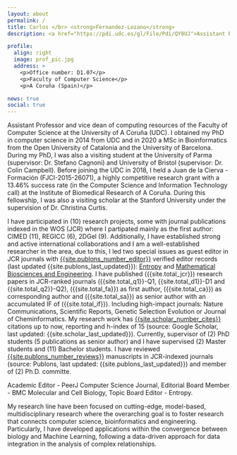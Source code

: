 ```yaml
---
layout: about
permalink: /
title: Carlos </br> <strong>Fernandez-Lozano</strong>
description: <a href="https://pdi.udc.es/gl/File/Pdi/QY8UJ">Assistant Professor</a>.  Universidade da Coruña (UDC) <br/> <a href="https://www.citic.udc.es/estaticas/personal-investigador-no-permanente.htm;jsessionid=7037C15ED3F44C0358EB2CBDF45AA1CC">Affiliated Researcher</a>.  Centre for Information and Communications Technology Research (CITIC)

profile:
  align: right
  image: prof_pic.jpg
  address: >
    <p>Office number: D1.07</p>
    <p>Faculty of Computer Science</p>
    <p>A Coruña (Spain)</p>

news: true
social: true
---
```


Assistant Professor and vice dean of computing resources of the Faculty of Computer Science at the University of A Coruña (UDC). I obtained my PhD in computer science in 2014 
from UDC and in 2020 a MSc in Bioinformatics from the Open University of Catalonia and the University 
of Barcelona. During my PhD, I was also a visiting student at the University of Parma (supervisor: Dr. 
Stefano Cagnoni) and University of Bristol (supervisor: Dr. Colin Campbell). Before joining the UDC in 
2018, I held a Juan de la Cierva - Formación (FJCI-2015-26071), a highly competitive research grant 
with a 13.46% success rate (in the Computer Science and Information Technology call) at the Institute 
of Biomedical Research of A Coruña. During this fellowship, I was also a visiting scholar at the 
Stanford University under the supervision of Dr. Christina Curtis. 

I have participated in (10) research projects, some with journal publications indexed in the WOS (JCR) 
where I partipated mainly as the first author: CIMED (11), REGICC (6), 2DGel (9). Additionally, I have 
established strong and active international collaborations and I am a well-established researcher in 
the area, due to this, I led two special issues as guest editor in JCR journals with 
<a href="https://publons.com/researcher/1751450/carlos-fernandez-lozano/">{{site.publons_number_editor}}</a> 
verified editor records (last updated {{site.publons_last_updated}}): <a href="https://www.mdpi.com/journal/entropy/special_issues/high_dimensional">Entropy</a> and <a href="http://www.aimspress.com/newsinfo/1364.html">Mathematical Biosciences and Engineering</a>. 
I have published ({{site.total_jcr}}) research papers in JCR-ranked journals ({{site.total_q1}}-Q1, {{site.total_d1}}-D1 and {{site.total_q2}}-Q2), ({{site.total_fa}}) as first 
author, ({{site.total_ca}}) as corresponding author and ({{site.total_sa}}) as senior author with an accumulated IF of ({{site.total_if}}). Including high-impact journals: 
Nature Communications, Scientific Reports, Genetic Selection Evolution or Journal of Cheminformatics. 
My research work has <a href="https://scholar.google.es/citations?user=gE-7NE4AAAAJ&hl=es">{{site.scholar_number_cites}}</a> citations up to now, reporting and h-index of 15 (source: Google Scholar, last updated: {{site.scholar_last_updated}}). 
Currently, supervisor of (2) PhD students (5 publications as senior author) and I have supervised (2) 
Master students and (11) Bachelor students. I have reviewed <a href="https://publons.com/researcher/1751450/carlos-fernandez-lozano/">{{site.publons_number_reviews}}</a> 
manuscripts in JCR-indexed journals (source: Publons, last updated: {{site.publons_last_updated}}) and member of (2) Ph.D. committe. 

Academic Editor - PeerJ Computer Science Journal, Editorial Board Member - BMC Molecular and Cell Biology, Topic Board Editor - Entropy.

My research line have been focused on cutting-edge, model-based, multidisciplinary research where the 
overarching goal is to foster research that connects computer science, bioinformatics and engineering. 
Particularly, I have developed applications within the convergence between biology and 
Machine Learning, following a data-driven approach for data integration in the analysis of complex 
relationships.
